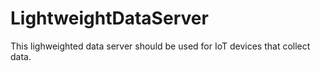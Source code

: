 # LightweightDataServer
This lighweighted data server should be used for IoT devices that collect data.
